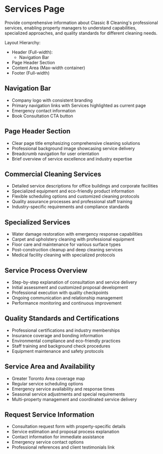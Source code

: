 # Services Page
Provide comprehensive information about Classic 8 Cleaning's professional services, enabling property managers to understand capabilities, specialized approaches, and quality standards for different cleaning needs.

Layout Hierarchy:
- Header (Full-width):
  - Navigation Bar
- Page Header Section
- Content Area (Max-width container)
- Footer (Full-width)

## Navigation Bar
- Company logo with consistent branding
- Primary navigation links with Services highlighted as current page
- Emergency contact information
- Book Consultation CTA button

## Page Header Section
- Clear page title emphasizing comprehensive cleaning solutions
- Professional background image showcasing service delivery
- Breadcrumb navigation for user orientation
- Brief overview of service excellence and industry expertise

## Commercial Cleaning Services
- Detailed service descriptions for office buildings and corporate facilities
- Specialized equipment and eco-friendly product information
- Flexible scheduling options and customized cleaning protocols
- Quality assurance processes and professional staff training
- Industry-specific requirements and compliance standards

## Specialized Services
- Water damage restoration with emergency response capabilities
- Carpet and upholstery cleaning with professional equipment
- Floor care and maintenance for various surface types
- Post-construction cleanup and deep cleaning services
- Medical facility cleaning with specialized protocols

## Service Process Overview
- Step-by-step explanation of consultation and service delivery
- Initial assessment and customized proposal development
- Professional execution with quality checkpoints
- Ongoing communication and relationship management
- Performance monitoring and continuous improvement

## Quality Standards and Certifications
- Professional certifications and industry memberships
- Insurance coverage and bonding information
- Environmental compliance and eco-friendly practices
- Staff training and background check procedures
- Equipment maintenance and safety protocols

## Service Area and Availability
- Greater Toronto Area coverage map
- Regular service scheduling options
- Emergency service availability and response times
- Seasonal service adjustments and special requirements
- Multi-property management and coordinated service delivery

## Request Service Information
- Consultation request form with property-specific details
- Service estimation and proposal process explanation
- Contact information for immediate assistance
- Emergency service contact options
- Professional references and client testimonials link